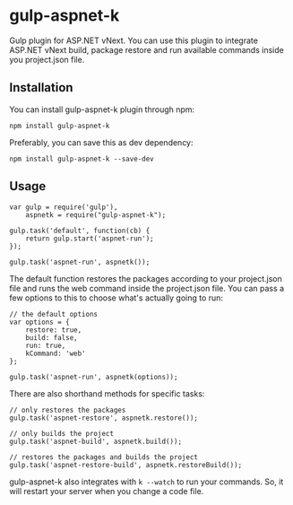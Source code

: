 gulp-aspnet-k
=============

Gulp plugin for ASP.NET vNext. You can use this plugin to integrate ASP.NET vNext build, package restore and run available commands inside you project.json file.

## Installation

You can install gulp-aspnet-k plugin through npm:

    npm install gulp-aspnet-k
    
Preferably, you can save this as dev dependency:

    npm install gulp-aspnet-k --save-dev

## Usage

    var gulp = require('gulp'),
        aspnetk = require("gulp-aspnet-k");
    
    gulp.task('default', function(cb) {
        return gulp.start('aspnet-run');
    });
    
    gulp.task('aspnet-run', aspnetk());

The default function restores the packages according to your project.json file and runs the web command inside the project.json file. You can pass a few options to this to choose what's actually going to run:

    // the default options
	var options = {
        restore: true,
        build: false,
        run: true,
        kCommand: 'web'
	};
    
    gulp.task('aspnet-run', aspnetk(options));
    
There are also shorthand methods for specific tasks:

    // only restores the packages
    gulp.task('aspnet-restore', aspnetk.restore());

    // only builds the project
    gulp.task('aspnet-build', aspnetk.build());
    
    // restores the packages and builds the project
    gulp.task('aspnet-restore-build', aspnetk.restoreBuild());
    
gulp-aspnet-k also integrates with `k --watch` to run your commands. So, it will restart your server when you change a code file.